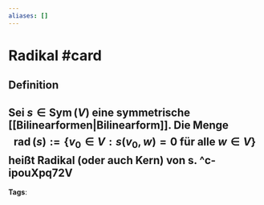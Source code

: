 ```yaml
---
aliases: []
---
```


# Radikal #card
## Definition
Sei $s \in \operatorname{Sym}(V)$ eine symmetrische [[Bilinearformen|Bilinearform]]. Die Menge
$$
\operatorname{rad}(s):=\left\{v_{0} \in V: s\left(v_{0}, w\right)=0 \text { für alle } w \in V\right\}
$$
heißt Radikal (oder auch Kern) von s.
^c-ipouXpq72V
---
**Tags**: 